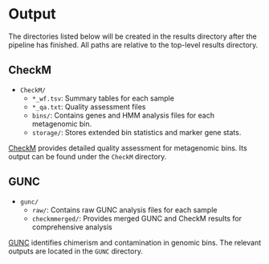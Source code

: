 # Output

The directories listed below will be created in the results directory after the pipeline has finished. All paths are relative to the top-level results directory.

## CheckM
- `CheckM/`
  - `*_wf.tsv`: Summary tables for each sample
  - `*_qa.txt`: Quality assessment files
  - `bins/`: Contains genes and HMM analysis files for each metagenomic bin.
  - `storage/`:  Stores extended bin statistics and marker gene stats.

[CheckM](https://ecogenomics.github.io/CheckM/) provides detailed quality assessment for metagenomic bins. Its output can be found under the `CheckM` directory.

## GUNC

- `gunc/`
  - `raw/`: Contains raw GUNC analysis files for each sample
  - `checkmmerged/`: Provides merged GUNC and CheckM results for comprehensive analysis

[GUNC](https://grp-bork.embl-community.io/gunc/) identifies chimerism and contamination in genomic bins. The relevant outputs are located in the `GUNC` directory.

